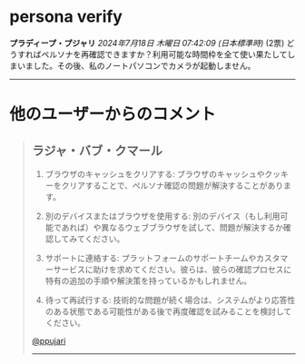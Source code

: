 # persona verify
**プラディープ・プジャリ** *2024年7月18日 木曜日 07:42:09 (日本標準時)* (2票)
どうすればペルソナを再確認できますか？利用可能な時間枠を全て使い果たしてしまいました。その後、私のノートパソコンでカメラが起動しません。

---
 # 他のユーザーからのコメント
> ## ラジャ・バブ・クマール
> 
> 1. ブラウザのキャッシュをクリアする: ブラウザのキャッシュやクッキーをクリアすることで、ペルソナ確認の問題が解決することがあります。
> 
> 2. 別のデバイスまたはブラウザを使用する: 別のデバイス（もし利用可能であれば）や異なるウェブブラウザを試して、問題が解決するか確認してみてください。
> 
> 3. サポートに連絡する: プラットフォームのサポートチームやカスタマーサービスに助けを求めてください。彼らは、彼らの確認プロセスに特有の追加の手順や解決策を持っているかもしれません。
> 
> 4. 待って再試行する: 技術的な問題が続く場合は、システムがより応答性のある状態である可能性がある後で再度確認を試みることを検討してください。
> 
> [@ppujari](https://www.kaggle.com/ppujari) 
> 
> ---
